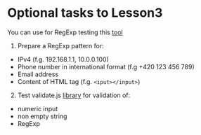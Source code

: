 # Optional tasks to Lesson3

You can use for RegExp testing this [tool](https://regex101.com)
1) Prepare a RegExp pattern for:
* IPv4 (f.g. 192.168.1.1, 10.0.0.100)
* Phone number in international format (f.g +420 123 456 789)
* Email address
* Content of HTML tag (f.g. `<iput></input>`)
2) Test validate.js [library](https://validatejs.org) for validation of:
* numeric input
* non empty string
* RegExp
